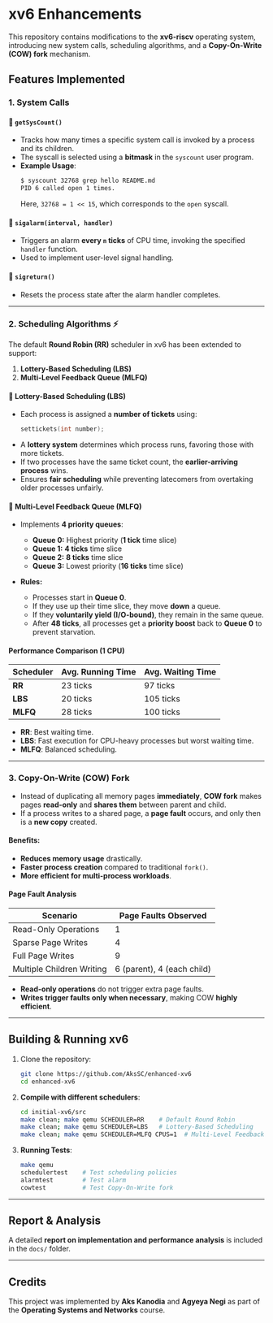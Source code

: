 # xv6 Enhancements

This repository contains modifications to the **xv6-riscv** operating system, introducing new system calls, scheduling algorithms, and a **Copy-On-Write (COW) fork** mechanism.

## Features Implemented

### 1. System Calls

#### 🔹 `getSysCount()`
- Tracks how many times a specific system call is invoked by a process and its children.
- The syscall is selected using a **bitmask** in the `syscount` user program.
- **Example Usage**:
  ```sh
  $ syscount 32768 grep hello README.md
  PID 6 called open 1 times.
  ```
  Here, `32768 = 1 << 15`, which corresponds to the `open` syscall.

#### 🔹 `sigalarm(interval, handler)`
- Triggers an alarm **every `n` ticks** of CPU time, invoking the specified `handler` function.
- Used to implement user-level signal handling.

#### 🔹 `sigreturn()`
- Resets the process state after the alarm handler completes.

---

### 2. Scheduling Algorithms ⚡

The default **Round Robin (RR)** scheduler in xv6 has been extended to support:
1. **Lottery-Based Scheduling (LBS)**
2. **Multi-Level Feedback Queue (MLFQ)**

#### 🔹 **Lottery-Based Scheduling (LBS)**
- Each process is assigned a **number of tickets** using:
  ```c
  settickets(int number);
  ```
- A **lottery system** determines which process runs, favoring those with more tickets.
- If two processes have the same ticket count, the **earlier-arriving process** wins.
- Ensures **fair scheduling** while preventing latecomers from overtaking older processes unfairly.

#### 🔹 **Multi-Level Feedback Queue (MLFQ)**
- Implements **4 priority queues**:
  - **Queue 0:** Highest priority (**1 tick** time slice)
  - **Queue 1:** **4 ticks** time slice
  - **Queue 2:** **8 ticks** time slice
  - **Queue 3:** Lowest priority (**16 ticks** time slice)

- **Rules:**
  - Processes start in **Queue 0**.
  - If they use up their time slice, they move **down** a queue.
  - If they **voluntarily yield (I/O-bound)**, they remain in the same queue.
  - After **48 ticks**, all processes get a **priority boost** back to **Queue 0** to prevent starvation.

#### **Performance Comparison (1 CPU)**

| Scheduler | Avg. Running Time | Avg. Waiting Time |
|-----------|-----------------|-----------------|
| **RR** | 23 ticks | 97 ticks |
| **LBS** | 20 ticks | 105 ticks |
| **MLFQ** | 28 ticks | 100 ticks |

- **RR**: Best waiting time.
- **LBS**: Fast execution for CPU-heavy processes but worst waiting time.
- **MLFQ**: Balanced scheduling.

---

### 3. Copy-On-Write (COW) Fork 

- Instead of duplicating all memory pages **immediately**, **COW fork** makes pages **read-only** and **shares them** between parent and child.
- If a process writes to a shared page, a **page fault** occurs, and only then is a **new copy** created.

#### **Benefits:**
- **Reduces memory usage** drastically.
- **Faster process creation** compared to traditional `fork()`.
- **More efficient for multi-process workloads**.

#### **Page Fault Analysis**

| Scenario | Page Faults Observed |
|----------|--------------------|
| Read-Only Operations | 1 |
| Sparse Page Writes | 4 |
| Full Page Writes | 9 |
| Multiple Children Writing | 6 (parent), 4 (each child) |

- **Read-only operations** do not trigger extra page faults.
- **Writes trigger faults only when necessary**, making COW **highly efficient**.

---

## Building & Running xv6

1. Clone the repository:
   ```sh
   git clone https://github.com/AksSC/enhanced-xv6
   cd enhanced-xv6
   ```

2. **Compile with different schedulers**:
   ```sh
   cd initial-xv6/src
   make clean; make qemu SCHEDULER=RR    # Default Round Robin
   make clean; make qemu SCHEDULER=LBS   # Lottery-Based Scheduling
   make clean; make qemu SCHEDULER=MLFQ CPUS=1  # Multi-Level Feedback Queue
   ```

3. **Running Tests**:
   ```sh
   make qemu
   schedulertest    # Test scheduling policies
   alarmtest        # Test alarm
   cowtest          # Test Copy-On-Write fork
   ```

---

## Report & Analysis

A detailed **report on implementation and performance analysis** is included in the `docs/` folder.

---

## Credits

This project was implemented by **Aks Kanodia** and **Agyeya Negi** as part of the **Operating Systems and Networks** course.

